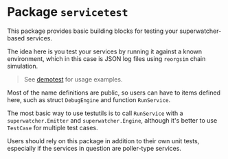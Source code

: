 # Package `servicetest`

This package provides basic building blocks for testing your superwatcher-based services.

The idea here is you test your services by running it against a known environment,
which in this case is JSON log files using `reorgsim` chain simulation.

> See [demotest](../../examples/demoservice/demotest/) for usage examples.

Most of the name definitions are public, so users can have to items defined here,
such as struct `DebugEngine` and function `RunService`.

The most basic way to use testutils is to call `RunService`
with a `superwatcher.Emitter` and `superwatcher.Engine`,
although it's better to use `TestCase` for multiple test cases.

Users should rely on this package in addition to their own unit tests,
especially if the services in question are poller-type services.
